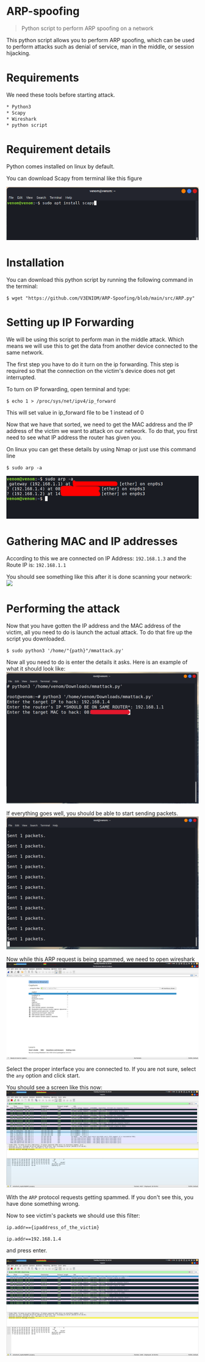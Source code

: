 # ARP-spoofing 

> Python script to perform ARP spoofing on a network

This python script allows you to perform ARP spoofing, which can be used to perform attacks such as denial of service, man in the middle, or session hijacking.

# Requirements

We need these tools before starting attack.
```
* Python3
* Scapy 
* Wireshark
* python script
```

# Requirement details

Python comes installed on linux by default. 

You can download Scapy from terminal like this figure

![](https://github.com/V3ENIOM/ARP-Spoofing/blob/main/Snaps/install-scapy.png)




# Installation

You can download this python script by running the following command in the terminal:
```
$ wget "https://github.com/V3ENIOM/ARP-Spoofing/blob/main/src/ARP.py"
```

# Setting up IP Forwarding

We will be using this script to perform man in the middle attack. Which means we will use this to get the data from another device connected to the same network.

The first step you have to do it turn on the ip forwarding. This step is required so that the connection on the victim's device does not get interrupted. 

To turn on IP forwarding, open terminal and type:
```
$ echo 1 > /proc/sys/net/ipv4/ip_forward

```
This will set value in ip_forward file to be 1 instead of 0


Now that we have that sorted, we need to get the MAC address and the IP address of the victim we want to attack on our network. To do that, you first need to see what IP address the router has given you. 

On linux you can get these details by using Nmap or just use this command line
```
$ sudo arp -a

```
![](https://github.com/V3ENIOM/ARP-Spoofing/blob/main/Snaps/sudo%20arp%20-a.png)

# Gathering MAC and IP addresses

According to this we are connected on IP Address: `192.168.1.3` and the Route IP is: `192.168.1.1`

You should see something like this after it is done scanning your network:
![](arp)

# Performing the attack

Now that you have gotten the IP address and the MAC address of the victim, all you need to do is launch the actual attack. To do that fire up the script you downloaded.
```
$ sudo python3 '/home/"{path}"/mmattack.py'
```

Now all you need to do is enter the details it asks. Here is an example of what it should look like:
![](https://github.com/V3ENIOM/ARP-Spoofing/blob/main/Snaps/dataforattack.png)

If everything goes well, you should be able to start sending packets.
![](https://github.com/V3ENIOM/ARP-Spoofing/blob/main/Snaps/packets.png)

Now while this ARP request is being spammed, we need to open wireshark
![](https://github.com/V3ENIOM/ARP-Spoofing/blob/main/Snaps/wiresharkstart.png)

Select the proper interface you are connected to. If you are not sure, select the `any` option and click start.

You should see a screen like this now:
![](https://github.com/V3ENIOM/ARP-Spoofing/blob/main/Snaps/wireshark2.png)

With the `ARP` protocol requests getting spammed. If you don't see this, you have done something wrong. 

Now to see victim's packets we should use this filter:
```
ip.addr=={ipaddress_of_the_victim} 
``` 
```
ip.addr==192.168.1.4 
```

and press enter.

![](https://github.com/V3ENIOM/ARP-Spoofing/blob/main/Snaps/wireshark.png)

